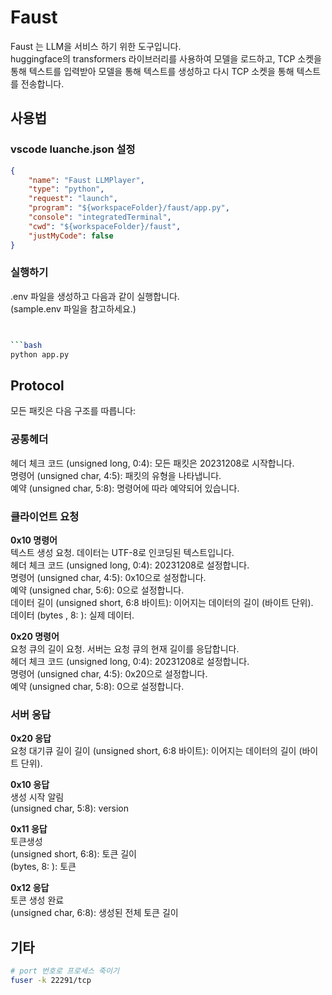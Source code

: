 # Faust

Faust 는 LLM을 서비스 하기 위한 도구입니다.  
huggingface의 transformers 라이브러리를 사용하여 모델을 로드하고, TCP 소켓을 통해 텍스트를 입력받아 모델을 통해 텍스트를 생성하고 다시 TCP 소켓을 통해 텍스트를 전송합니다.  

## 사용법

### vscode luanche.json 설정
```json
{
    "name": "Faust LLMPlayer",
    "type": "python",
    "request": "launch",
    "program": "${workspaceFolder}/faust/app.py",
    "console": "integratedTerminal",
    "cwd": "${workspaceFolder}/faust",
    "justMyCode": false
}
```

### 실행하기  

.env 파일을 생성하고 다음과 같이 실행합니다.  
(sample.env 파일을 참고하세요.)  

```bash


```bash
python app.py
```

## Protocol

모든 패킷은 다음 구조를 따릅니다:<br>

### 공통헤더

헤더 체크 코드 (unsigned long, 0:4): 모든 패킷은 20231208로 시작합니다.  
명령어 (unsigned char, 4:5): 패킷의 유형을 나타냅니다.  
예약 (unsigned char, 5:8): 명령어에 따라 예약되어 있습니다.  


### 클라이언트 요청

**0x10 명령어**  
텍스트 생성 요청. 데이터는 UTF-8로 인코딩된 텍스트입니다.  
헤더 체크 코드 (unsigned long, 0:4): 20231208로 설정합니다.  
명령어 (unsigned char, 4:5): 0x10으로 설정합니다.  
예약 (unsigned char, 5:6): 0으로 설정합니다.  
데이터 길이 (unsigned short, 6:8 바이트): 이어지는 데이터의 길이 (바이트 단위).<br>
데이터 (bytes , 8: ): 실제 데이터.<br>

**0x20 명령어**    
요청 큐의 길이 요청. 서버는 요청 큐의 현재 길이를 응답합니다.    
헤더 체크 코드 (unsigned long, 0:4): 20231208로 설정합니다.  
명령어 (unsigned char, 4:5): 0x20으로 설정합니다.  
예약 (unsigned char, 5:8): 0으로 설정합니다.  

### 서버 응답
**0x20 응답**  
요청 대기큐 길이 길이 (unsigned short, 6:8 바이트): 이어지는 데이터의 길이 (바이트 단위).  

**0x10 응답**  
생성 시작 알림  
(unsigned char, 5:8): version  

**0x11 응답**  
토큰생성  
(unsigned short, 6:8): 토큰 길이  
(bytes, 8: ): 토큰  


**0x12 응답**  
토콘 생성 완료  
(unsigned char, 6:8): 생성된 전체 토큰 길이  


## 기타

```bash
# port 번호로 프로세스 죽이기
fuser -k 22291/tcp
```